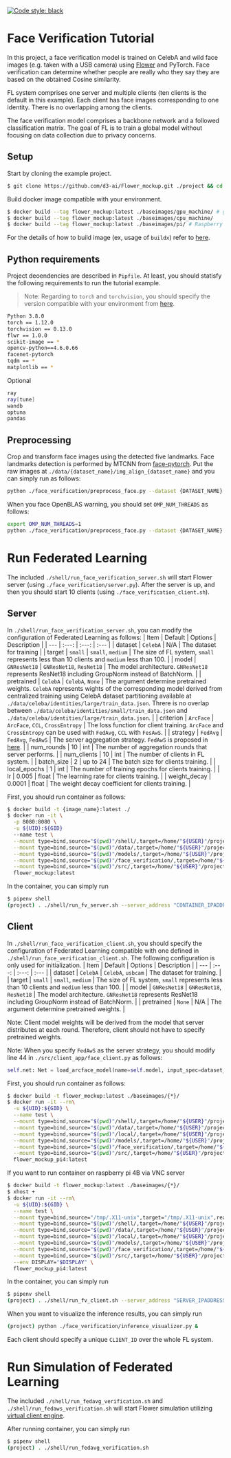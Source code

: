 [![Code style: black](https://img.shields.io/badge/code%20style-black-000000.svg)](https://github.com/psf/black)
# Face Verification Tutorial
In this project, a face verification model is trained on CelebA and wild face images (e.g. taken with a USB camera) using [Flower](https://github.com/adap/flower) and PyTorch. Face verification can determine whether people are really who they say they are based on the obtained Cosine similarity. 

FL system comprises one server and multiple clients (ten clients is the default in this example). Each client has face images corresponding to one identity. There is no overlapping among the clients.

The face verification model comprises a backbone network and a followed classification matrix. The goal of FL is to train a global model without focusing on data collection due to privacy concerns.
## Setup
Start by cloning the example project.
```bash
$ git clone https://github.com/d3-ai/Flower_mockup.git ./project && cd ./project && rm -rf ./local
```
Build docker image compatible with your environment.
```bash
$ docker build --tag flower_mockup:latest ./baseimages/gpu_machine/ # gpu is available
$ docker build --tag flower_mockup:latest ./baseimages/cpu_machine/ 
$ docker build --tag flower_mockup:latest ./baseimages/pi/ # Raspberry Pi 4B 
```
For the details of how to build image (ex, usage of `buildx`) refer to [here](https://github.com/d3-ai/Flower_mockup/tree/main/baseimages).
## Python requirements
Project deoendencies are described in `Pipfile`.
At least, you should statisfy the following requirements to run the tutorial example.
> Note: Regarding to `torch` and `torchvision`, you should specify the version compatible with your environment from [here](https://download.pytorch.org/whl/torch_stable.html).
```bash
Python 3.8.0
torch == 1.12.0
torchvision == 0.13.0
flwr == 1.0.0
scikit-image == *
opencv-python==4.6.0.66
facenet-pytorch
tqdm == *
matplotlib == *
```
Optional
```bash
ray
ray[tune]
wandb
optuna
pandas
```
## Preprocessing
Crop and transform face images using the detected five landmarks.
Face landmarks detection is performed by MTCNN from [face-pytorch](https://github.com/timesler/facenet-pytorch).
Put the raw images at `./data/{dataset_name}/img_align_{dataset_name}` and you can simply run as follows:
```bash
python ./face_verification/preprocess_face.py --dataset {DATASET_NAME}
```
When you face OpenBLAS warning, you should set `OMP_NUM_THREADS` as follows:
```bash
export OMP_NUM_THREADS=1
python ./face_verification/preprocess_face.py --dataset {DATASET_NAME}
```
# Run Federated Learning
The included `./shell/run_face_verification_server.sh` will start Flower server (using `./face_verification/server.py`). After the server is up, and then you should start 10 clients (using `./face_verification_client.sh`).

## Server
In `./shell/run_face_verification_server.sh`, you can modify the configuration of Federated Learning as follows:
|  Item  |  Default  | Options | Description |
| --- | :---: | :---: | :--- |
|  dataset  | `CelebA` | N/A | The dataset for training |
|  target  |  `small`  | `small`, `medium` | The size of FL system, `small` represents less than 10 clients and `medium` less than 100. |
|  model  |  `GNResNet18`  | `GNResNet18`, `ResNet18` | The model architecture. `GNResNet18` represents ResNet18 including GroupNorm instead of BatchNorm. |
|  pretrained  |  `CelebA`  | `CelebA`, `None` | The argument determine pretrained weights. `CelebA` represents wights of the corresponding model derived from centralized training using CelebA dataset partitioning available at `./data/celeba/identities/large/train_data.json`. Threre is no overlap between `./data/celeba/identities/small/train_data.json` and `./data/celeba/identities/large/train_data.json`. |
|  criterion  |  `ArcFace`  | `ArcFace`, `CCL`, `CrossEntropy` | The loss function for client training. `ArcFace` and `CrossEntropy` can be used with `FedAvg`, `CCL` with `FesAwS`. |
|  strategy  |  `FedAvg`  | `FedAvg`, `FedAwS` | The server aggregation strategy. `FedAwS` is proposed in [here](http://proceedings.mlr.press/v119/yu20f/yu20f.pdf). |
| num_rounds | 10 | int | The number of aggregation rounds that server performs. |
| num_clients | 10 | int | The number of clients in FL system. |
| batch_size | 2 | up to 24 | The batch size for clients training. |
| local_epochs | 1 | int | The number of training epochs for clients training. |
| lr | 0.005 | float | The learning rate for clients training. |
| weight_decay | 0.0001 | float | The weight decay coefficient for clients training. |


First, you should run container as follows:
```bash
$ docker build -t {image_name}:latest ./
$ docker run -it \
  -p 8080:8080 \
  -u ${UID}:${GID}
  --name test \
  --mount type=bind,source="$(pwd)"/shell/,target=/home/"${USER}"/project/shell/,readonly \
  --mount type=bind,source="$(pwd)"/data/,target=/home/"${USER}"/project/data/,readonly \
  --mount type=bind,source="$(pwd)"/models/,target=/home/"${USER}"/project/models/,readonly \
  --mount type=bind,source="$(pwd)"/face_verification/,target=/home/"${USER}"/project/face_verification/,readonly \
  --mount type=bind,source="$(pwd)"/src/,target=/home/"${USER}"/project/src/,readonly \
  flower_mockup:latest
```
In the container, you can simply run
```bash
$ pipenv shell
(project) . ./shell/run_fv_server.sh --server_address "CONTAINER_IPADDRESS:8080"
```

## Client
In `./shell/run_face_verification_client.sh`, you should specify the configuration of Federated Learning compatible with one defined in `./shell/run_face_verification_client.sh`. The following configuration is only used for initialization. 
|  Item  |  Default  | Options | Description |
| --- | :---: | :---: | :--- |
|  dataset  | `CelebA` | `CelebA`, `usbcam` | The dataset for training. |
|  target  |  `small`  | `small`, `medium` | The size of FL system, `small` represents less than 10 clients and `medium` less than 100. |
|  model  |  `GNResNet18`  | `GNResNet18`, `ResNet18` | The model architecture. `GNResNet18` represents ResNet18 including GroupNorm instead of BatchNorm. |
|  pretrained  |  `None`  | N/A | The argument determine pretrained weights. |

Note: Client model weights will be derived from the model that server distributes at each round. Therefore, client should not have to specify pretrained weights. 

Note: When you specify `FedAwS` as the server strategy, you should modify line 44 in `./src/client_app/face_client.py` as follows:
```python
self.net: Net = load_arcface_model(name=self.model, input_spec=dataset_config['input_spec'], out_dims=1, pretrained=self.pretrained)
```

First, you should run container as follows:
```bash
$ docker build -t flower_mockup:latest ./baseimages/{*}/
$ docker run -it --rm\
  -u ${UID}:${GID} \
  --name test \
  --mount type=bind,source="$(pwd)"/shell/,target=/home/"${USER}"/project/shell/,readonly \
  --mount type=bind,source="$(pwd)"/data/,target=/home/"${USER}"/project/data/,readonly \
  --mount type=bind,source="$(pwd)"/local/,target=/home/"${USER}"/project/local/,readonly \
  --mount type=bind,source="$(pwd)"/models/,target=/home/"${USER}"/project/models/,readonly \
  --mount type=bind,source="$(pwd)"/face_verification/,target=/home/"${USER}"/project/face_verification/,readonly \
  --mount type=bind,source="$(pwd)"/src/,target=/home/"${USER}"/project/src/,readonly \
  flower_mockup_pi4:latest
```
If you want to run container on raspberry pi 4B via VNC server 
```bash
$ docker build -t flower_mockup:latest ./baseimages/{*}/
$ xhost +
$ docker run -it --rm\
  -u ${UID}:${GID} \
  --name test \
  --mount type=bind,source="/tmp/.X11-unix",target="/tmp/.X11-unix",readonly\
  --mount type=bind,source="$(pwd)"/shell/,target=/home/"${USER}"/project/shell/,readonly \
  --mount type=bind,source="$(pwd)"/data/,target=/home/"${USER}"/project/data/,readonly \
  --mount type=bind,source="$(pwd)"/local/,target=/home/"${USER}"/project/local/,readonly \
  --mount type=bind,source="$(pwd)"/models/,target=/home/"${USER}"/project/models/,readonly \
  --mount type=bind,source="$(pwd)"/face_verification/,target=/home/"${USER}"/project/face_verification/,readonly \
  --mount type=bind,source="$(pwd)"/src/,target=/home/"${USER}"/project/src/,readonly \
  --env DISPLAY="$DISPLAY" \
  flower_mockup_pi4:latest
```

In the container, you can simply run
```bash
$ pipenv shell
(project) . ./shell/run_fv_client.sh --server_address "SERVER_IPADDRESS:8080" --cid "CLIENT_ID"
```
When you want to visualize the inference results, you can simply run
```bash
(project) python ./face_verification/inference_visualizer.py &
```
Each client should specify a unique `CLIENT_ID` over the whole FL system.
# Run Simulation of Federated Learning
The included `./shell/run_fedavg_verification.sh` and `./shell/run_fedaws_verification.sh` will start Flower simulation utilizing [virtual client engine](https://flower.dev/docs/tutorial/Flower-1-Intro-to-FL-PyTorch.html#Using-the-Virtual-Client-Engine). 

After running container, you can simply run
```bash
$ pipenv shell
(project) . ./shell/run_fedavg_verification.sh
```